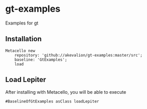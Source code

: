 # gt-examples
Examples for gt
## Installation```Metacello new	repository: 'github://akevalion/gt-examples:master/src';	baseline: 'GtExamples';	load```## Load Lepiter				After installing with Metacello, you will be able to execute```#BaselineOfGtExamples asClass loadLepiter```